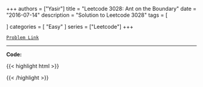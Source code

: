 
+++
authors = ["Yasir"]
title = "Leetcode 3028: Ant on the Boundary"
date = "2016-07-14"
description = "Solution to Leetcode 3028"
tags = [
    
]
categories = [
    "Easy"
]
series = ["Leetcode"]
+++



[`Problem Link`](https://leetcode.com/problems/ant-on-the-boundary/description/)

---

**Code:**

{{< highlight html >}}

{{< /highlight >}}

